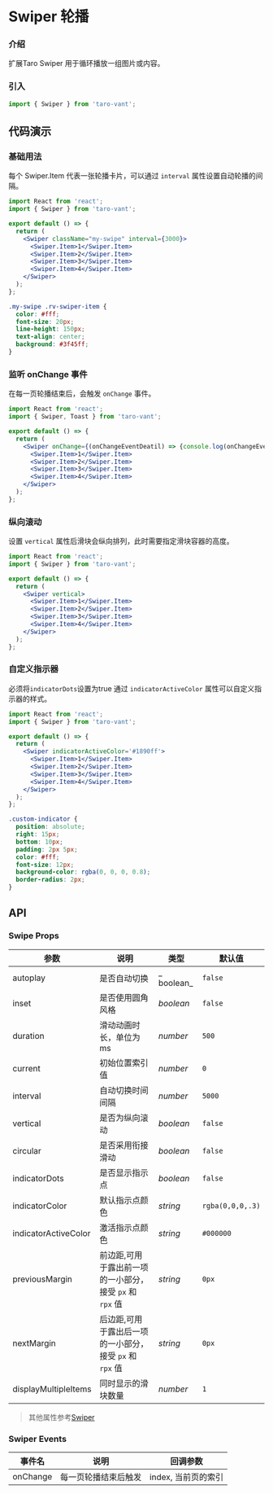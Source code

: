 # Swiper 轮播

### 介绍

扩展Taro Swiper 用于循环播放一组图片或内容。

### 引入

```js
import { Swiper } from 'taro-vant';
```

## 代码演示

### 基础用法

每个 Swiper.Item 代表一张轮播卡片，可以通过 `interval` 属性设置自动轮播的间隔。

```jsx
import React from 'react';
import { Swiper } from 'taro-vant';

export default () => {
  return (
    <Swiper className="my-swipe" interval={3000}>
      <Swiper.Item>1</Swiper.Item>
      <Swiper.Item>2</Swiper.Item>
      <Swiper.Item>3</Swiper.Item>
      <Swiper.Item>4</Swiper.Item>
    </Swiper>
  );
};
```

```css
.my-swipe .rv-swiper-item {
  color: #fff;
  font-size: 20px;
  line-height: 150px;
  text-align: center;
  background: #3f45ff;
}
```



### 监听 onChange 事件

在每一页轮播结束后，会触发 `onChange` 事件。

```jsx
import React from 'react';
import { Swiper, Toast } from 'taro-vant';

export default () => {
  return (
    <Swiper onChange={(onChangeEventDeatil) => {console.log(onChangeEventDeatil)}}>
      <Swiper.Item>1</Swiper.Item>
      <Swiper.Item>2</Swiper.Item>
      <Swiper.Item>3</Swiper.Item>
      <Swiper.Item>4</Swiper.Item>
    </Swiper>
  );
};
```

### 纵向滚动

设置 `vertical` 属性后滑块会纵向排列，此时需要指定滑块容器的高度。

```jsx
import React from 'react';
import { Swiper } from 'taro-vant';

export default () => {
  return (
    <Swiper vertical>
      <Swiper.Item>1</Swiper.Item>
      <Swiper.Item>2</Swiper.Item>
      <Swiper.Item>3</Swiper.Item>
      <Swiper.Item>4</Swiper.Item>
    </Swiper>
  );
};
```


### 自定义指示器

必须将`indicatorDots`设置为true 通过 `indicatorActiveColor` 属性可以自定义指示器的样式。

```jsx
import React from 'react';
import { Swiper } from 'taro-vant';

export default () => {
  return (
    <Swiper indicatorActiveColor='#1890ff'>
      <Swiper.Item>1</Swiper.Item>
      <Swiper.Item>2</Swiper.Item>
      <Swiper.Item>3</Swiper.Item>
      <Swiper.Item>4</Swiper.Item>
    </Swiper>
  );
};
```

```css
.custom-indicator {
  position: absolute;
  right: 15px;
  bottom: 10px;
  padding: 2px 5px;
  color: #fff;
  font-size: 12px;
  background-color: rgba(0, 0, 0, 0.8);
  border-radius: 2px;
}
```

## API

### Swipe Props

| 参数                   | 说明                                  | 类型         | 默认值              |
|----------------------|-------------------------------------|------------|------------------|
| autoplay             | 是否自动切换                              | _ boolean_ | `false`          |
| inset                | 是否使用圆角风格                            | _boolean_  | `false`          |
| duration             | 滑动动画时长，单位为 ms                       | _number_   | `500`            |
| current              | 初始位置索引值                             | _number_   | `0`              |
| interval             | 自动切换时间间隔                            | _number_   | `5000`           |
| vertical             | 是否为纵向滚动                             | _boolean_  | `false`          |
| circular             | 是否采用衔接滑动                            | _boolean_  | `false`          |
| indicatorDots        | 是否显示指示点                             | _boolean_  | `false`          |
| indicatorColor       | 默认指示点颜色                             | _string_   | `rgba(0,0,0,.3)` |
| indicatorActiveColor | 激活指示点颜色                             | _string_   | `#000000`        |
| previousMargin       | 前边距,可用于露出前一项的一小部分，接受 `px` 和 `rpx` 值 | _string_   | `0px`            |
| nextMargin           | 后边距,可用于露出后一项的一小部分，接受 `px` 和 `rpx` 值 | _string_   | `0px`            |
| displayMultipleItems | 同时显示的滑块数量                           | _number_   | `1`              |
> 其他属性参考[Swiper](https://taro-docs.jd.com/taro/docs/components/viewContainer/swiper)

### Swiper Events

| 事件名      | 说明         | 回调参数          |
|----------|------------|---------------|
| onChange | 每一页轮播结束后触发 | index, 当前页的索引 |
